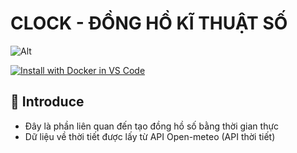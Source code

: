 # CLOCK - ĐỒNG HỒ KĨ THUẬT SỐ
![Alt](https://repobeats.axiom.co/api/embed/bf665218a65d9f8527dac8a1ccd67ed444ad876f.svg "Repobeats analytics image") 

[![Install with Docker in VS Code](https://img.shields.io/badge/VS_Code-Install_Server-0098FF?style=flat-square&logo=visualstudiocode&logoColor=white)](https://insiders.vscode.dev/redirect/mcp/install?name=github&inputs=%5B%7B%22id%22%3A%22github_token%22%2C%22type%22%3A%22promptString%22%2C%22description%22%3A%22GitHub%20Personal%20Access%20Token%22%2C%22password%22%3Atrue%7D%5D&config=%7B%22command%22%3A%22docker%22%2C%22args%22%3A%5B%22run%22%2C%22-i%22%2C%22--rm%22%2C%22-e%22%2C%22GITHUB_PERSONAL_ACCESS_TOKEN%22%2C%22ghcr.io%2Fgithub%2Fgithub-mcp-server%22%5D%2C%22env%22%3A%7B%22GITHUB_PERSONAL_ACCESS_TOKEN%22%3A%22%24%7Binput%3Agithub_token%7D%22%7D%7D)

## :memo: Introduce
- Đây là phần liên quan đến tạo đồng hồ số bằng thời gian thực
- Dữ liệu về thời tiết được lấy từ API Open-meteo (API thời tiết)

